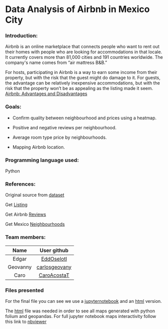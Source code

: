 # Data Analysis of Airbnb in Mexico City

### **Introduction:**

Airbnb is an online marketplace that connects people who want to rent out their homes with people who are looking for accommodations in that locale. It currently covers more than 81,000 cities and 191 countries worldwide. The company's name comes from “air mattress B&B.”

For hosts, participating in Airbnb is a way to earn some income from their property, but with the risk that the guest might do damage to it. For guests, the advantage can be relatively inexpensive accommodations, but with the risk that the property won’t be as appealing as the listing made it seem. [Airbnb: Advantages and Disadvantages](https://www.investopedia.com/articles/personal-finance/032814/pros-and-cons-using-airbnb.asp)

### **Goals:**

- Confirm quality between neighbourhood and prices using a heatmap.

- Positive and negative reviews per neighbourhood.

- Average room type price by neighbourhoods.

- Mapping Airbnb location.

### **Programming language used:**

Python

### **References:**

Original source from [dataset](http://insideairbnb.com/get-the-data.html)

Get [Listing](http://data.insideairbnb.com/mexico/df/mexico-city/2020-05-24/data/listings.csv.gz)

Get Airbnb [Reviews](http://data.insideairbnb.com/mexico/df/mexico-city/2020-05-24/data/reviews.csv.gz)

Get Mexico [Neighbourhoods](http://data.insideairbnb.com/mexico/df/mexico-city/2020-05-24/visualisations/neighbourhoods.geojson)

### **Team members:**

|Name|User github|
|:--:|:--:|
|Edgar|[EddOselotl](https://github.com/EddOselotl)|
|Geovanny|[carlosgeovany](https://github.com/carlosgeovany)|
|Caro| [CaroAcostaT](http://github.com/CaroAcostaT)|

### **Files presented**

For the final file you can see we use a [jupyternotebook](https://github.com/prope-2020-gh-classroom/practica-final-por-equipos-verano-2020-itam-EddOselotl/blob/master/Practica_final_equipo_7.ipynb) and an [html](https://github.com/prope-2020-gh-classroom/practica-final-por-equipos-verano-2020-itam-EddOselotl/blob/master/Practica_final_equipo_7.html) version.

The [html](https://github.com/prope-2020-gh-classroom/practica-final-por-equipos-verano-2020-itam-EddOselotl/blob/master/Practica_final_equipo_7.html) file was needed in order to see all maps generated with python folium and geopandas. For full jupyter notebook maps interactivity follow this link to [nbviewer](https://nbviewer.jupyter.org/github/prope-2020-gh-classroom/practica-final-por-equipos-verano-2020-itam-EddOselotl/blob/master/Practica_final_equipo_7.ipynb)
